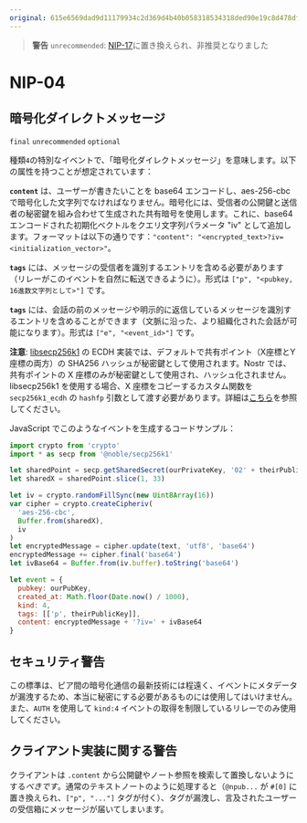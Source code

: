 ```yaml
---
original: 615e6569dad9d11179934c2d369d4b40b058318534318ded90e19c8d478dfa96
---
```


> __警告__  `unrecommended`: [NIP-17](17.md)に置き換えられ、非推奨となりました

NIP-04
======

暗号化ダイレクトメッセージ
------------------------

`final` `unrecommended` `optional`

種類`4`の特別なイベントで、「暗号化ダイレクトメッセージ」を意味します。以下の属性を持つことが想定されています：

**`content`** は、ユーザーが書きたいことを base64 エンコードし、aes-256-cbc で暗号化した文字列でなければなりません。暗号化には、受信者の公開鍵と送信者の秘密鍵を組み合わせて生成された共有暗号を使用します。これに、base64 エンコードされた初期化ベクトルをクエリ文字列パラメータ "iv" として追加します。フォーマットは以下の通りです：`"content": "<encrypted_text>?iv=<initialization_vector>"`。

**`tags`** には、メッセージの受信者を識別するエントリを含める必要があります（リレーがこのイベントを自然に転送できるように）。形式は `["p", "<pubkey, 16進数文字列として>"]` です。

**`tags`** には、会話の前のメッセージや明示的に返信しているメッセージを識別するエントリを含めることができます（文脈に沿った、より組織化された会話が可能になります）。形式は `["e", "<event_id>"]` です。

**注意**: [libsecp256k1](https://github.com/bitcoin-core/secp256k1) の ECDH 実装では、デフォルトで共有ポイント（X座標とY座標の両方）の SHA256 ハッシュが秘密鍵として使用されます。Nostr では、共有ポイントの X 座標のみが秘密鍵として使用され、ハッシュ化されません。libsecp256k1 を使用する場合、X 座標をコピーするカスタム関数を `secp256k1_ecdh` の `hashfp` 引数として渡す必要があります。詳細は[こちら](https://github.com/bitcoin-core/secp256k1/blob/master/src/modules/ecdh/main_impl.h#L29)を参照してください。

JavaScript でこのようなイベントを生成するコードサンプル：

```js
import crypto from 'crypto'
import * as secp from '@noble/secp256k1'

let sharedPoint = secp.getSharedSecret(ourPrivateKey, '02' + theirPublicKey)
let sharedX = sharedPoint.slice(1, 33)

let iv = crypto.randomFillSync(new Uint8Array(16))
var cipher = crypto.createCipheriv(
  'aes-256-cbc',
  Buffer.from(sharedX),
  iv
)
let encryptedMessage = cipher.update(text, 'utf8', 'base64')
encryptedMessage += cipher.final('base64')
let ivBase64 = Buffer.from(iv.buffer).toString('base64')

let event = {
  pubkey: ourPubKey,
  created_at: Math.floor(Date.now() / 1000),
  kind: 4,
  tags: [['p', theirPublicKey]],
  content: encryptedMessage + '?iv=' + ivBase64
}
```

## セキュリティ警告

この標準は、ピア間の暗号化通信の最新技術には程遠く、イベントにメタデータが漏洩するため、本当に秘密にする必要があるものには使用してはいけません。また、`AUTH` を使用して `kind:4` イベントの取得を制限しているリレーでのみ使用してください。

## クライアント実装に関する警告

クライアントは `.content` から公開鍵やノート参照を検索して置換しないようにする*べきです*。通常のテキストノートのように処理すると（`@npub...` が `#[0]` に置き換えられ、`["p", "..."]` タグが付く）、タグが漏洩し、言及されたユーザーの受信箱にメッセージが届いてしまいます。